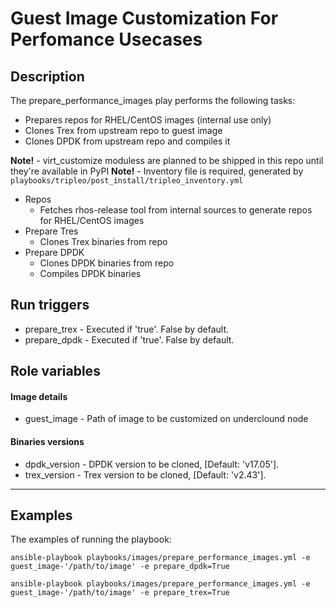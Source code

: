 # Guest Image Customization For Perfomance Usecases

## Description
The prepare_performance_images play performs the following tasks:
- Prepares repos for RHEL/CentOS images (internal use only)
- Clones Trex from upstream repo to guest image
- Clones DPDK from upstream repo and compiles it

**Note!** - virt_customize moduless are planned to be shipped in this repo until they're available in PyPI
**Note!** - Inventory file is required, generated by `playbooks/tripleo/post_install/tripleo_inventory.yml`

* Repos
    * Fetches rhos-release tool from internal sources to generate repos for RHEL/CentOS images
* Prepare Tres
    * Clones Trex binaries from repo
* Prepare DPDK
    * Clones DPDK binaries from repo
    * Compiles DPDK binaries

## Run triggers
* prepare_trex - Executed if 'true'. False by default.
* prepare_dpdk - Executed if 'true'. False by default.

## Role variables
#### Image details
- guest_image - Path of image to be customized on underclound node 
#### Binaries versions
- dpdk_version - DPDK version to be cloned, [Default: 'v17.05'].
- trex_version - Trex version to be cloned, [Default: 'v2.43'].

***
## Examples
The examples of running the playbook:  

```Installing DPDK inside guest image"
ansible-playbook playbooks/images/prepare_performance_images.yml -e guest_image-'/path/to/image' -e prepare_dpdk=True
```

```Installing Trex inside guest image"
ansible-playbook playbooks/images/prepare_performance_images.yml -e guest_image-'/path/to/image' -e prepare_trex=True
```
